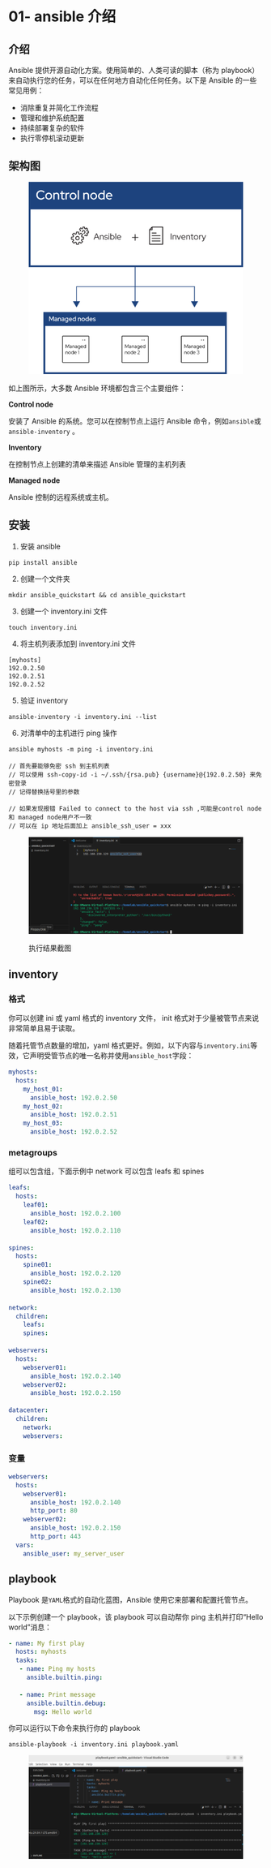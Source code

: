 # 01- ansible 介绍

## &#x20;介绍

Ansible 提供开源自动化方案。使用简单的、人类可读的脚本（称为 playbook）来自动执行您的任务，可以在任何地方自动化任何任务。以下是 Ansible 的一些常见用例：

* 消除重复并简化工作流程
* 管理和维护系统配置
* 持续部署复杂的软件
* 执行零停机滚动更新

## &#x20;架构图

<figure><img src="../../.gitbook/assets/image (36).png" alt=""><figcaption></figcaption></figure>

如上图所示，大多数 Ansible 环境都包含三个主要组件：

**Control node**

安装了 Ansible 的系统。您可以在控制节点上运行 Ansible 命令，例如`ansible`或`ansible-inventory` 。

**Inventory**&#x20;

在控制节点上创建的清单来描述 Ansible 管理的主机列表

**Managed node**

Ansible 控制的远程系统或主机。

## 安装

1. 安装 ansible

```
pip install ansible
```

2. 创建一个文件夹

```
mkdir ansible_quickstart && cd ansible_quickstart
```

3. 创建一个 inventory.ini 文件

```
touch inventory.ini
```

4. 将主机列表添加到 inventory.ini 文件

```
[myhosts]
192.0.2.50
192.0.2.51
192.0.2.52
```

5. 验证 inventory

```
ansible-inventory -i inventory.ini --list
```

6. 对清单中的主机进行 ping 操作

```
ansible myhosts -m ping -i inventory.ini

// 首先要能够免密 ssh 到主机列表
// 可以使用 ssh-copy-id -i ~/.ssh/{rsa.pub} {username}@{192.0.2.50} 来免密登录
// 记得替换括号里的参数

// 如果发现报错 Failed to connect to the host via ssh ,可能是control node 和 managed node用户不一致
// 可以在 ip 地址后面加上 ansible_ssh_user = xxx
```

<figure><img src="../../.gitbook/assets/1734680055022.png" alt=""><figcaption><p>执行结果截图</p></figcaption></figure>

## inventory&#x20;

### 格式

你可以创建 ini 或 yaml 格式的 inventory 文件， init  格式对于少量被管节点来说非常简单且易于读取。

随着托管节点数量的增加，yaml 格式更好。例如，以下内容与`inventory.ini`等效，它声明受管节点的唯一名称并使用`ansible_host`字段：

```yaml
myhosts:
  hosts:
    my_host_01:
      ansible_host: 192.0.2.50
    my_host_02:
      ansible_host: 192.0.2.51
    my_host_03:
      ansible_host: 192.0.2.52
```

### metagroups

组可以包含组，下面示例中 network 可以包含  leafs 和 spines

```yaml
leafs:
  hosts:
    leaf01:
      ansible_host: 192.0.2.100
    leaf02:
      ansible_host: 192.0.2.110

spines:
  hosts:
    spine01:
      ansible_host: 192.0.2.120
    spine02:
      ansible_host: 192.0.2.130

network:
  children:
    leafs:
    spines:

webservers:
  hosts:
    webserver01:
      ansible_host: 192.0.2.140
    webserver02:
      ansible_host: 192.0.2.150

datacenter:
  children:
    network:
    webservers:
```

### 变量

```yaml
webservers:
  hosts:
    webserver01:
      ansible_host: 192.0.2.140
      http_port: 80
    webserver02:
      ansible_host: 192.0.2.150
      http_port: 443
  vars:
    ansible_user: my_server_user
```

## playbook

Playbook 是`YAML`格式的自动化蓝图，Ansible 使用它来部署和配置托管节点。

以下示例创建一个 playbook，该 playbook 可以自动帮你 ping 主机并打印“Hello world”消息：

```yaml
- name: My first play
  hosts: myhosts
  tasks:
   - name: Ping my hosts
     ansible.builtin.ping:

   - name: Print message
     ansible.builtin.debug:
       msg: Hello world
```

你可以运行以下命令来执行你的 playbook

```
ansible-playbook -i inventory.ini playbook.yaml
```

<figure><img src="../../.gitbook/assets/1734681007364.png" alt=""><figcaption></figcaption></figure>
